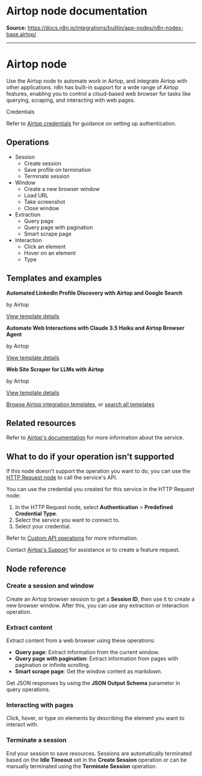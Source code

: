 # Airtop node documentation

**Source:** https://docs.n8n.io/integrations/builtin/app-nodes/n8n-nodes-base.airtop/

---

# Airtop node

Use the Airtop node to automate work in Airtop, and integrate Airtop with other applications. n8n has built-in support for a wide range of Airtop features, enabling you to control a cloud-based web browser for tasks like querying, scraping, and interacting with web pages.

Credentials

Refer to [Airtop credentials](../../credentials/airtop/) for guidance on setting up authentication.

## Operations

- Session
  - Create session
  - Save profile on termination
  - Terminate session
- Window
  - Create a new browser window
  - Load URL
  - Take screenshot
  - Close window
- Extraction
  - Query page
  - Query page with pagination
  - Smart scrape page
- Interaction
  - Click an element
  - Hover on an element
  - Type

## Templates and examples

**Automated LinkedIn Profile Discovery with Airtop and Google Search**

by Airtop

[View template details](https://n8n.io/workflows/3477-automated-linkedin-profile-discovery-with-airtop-and-google-search/)

**Automate Web Interactions with Claude 3.5 Haiku and Airtop Browser Agent**

by Airtop

[View template details](https://n8n.io/workflows/3592-automate-web-interactions-with-claude-35-haiku-and-airtop-browser-agent/)

**Web Site Scraper for LLMs with Airtop**

by Airtop

[View template details](https://n8n.io/workflows/4252-web-site-scraper-for-llms-with-airtop/)

[Browse Airtop integration templates](https://n8n.io/integrations/airtop/), or [search all templates](https://n8n.io/workflows/)

## Related resources

Refer to [Airtop's documentation](https://docs.airtop.ai/api-reference/airtop-api) for more information about the service.

## What to do if your operation isn't supported

If this node doesn't support the operation you want to do, you can use the [HTTP Request node](../../core-nodes/n8n-nodes-base.httprequest/) to call the service's API.

You can use the credential you created for this service in the HTTP Request node:

1. In the HTTP Request node, select **Authentication** > **Predefined Credential Type**.
2. Select the service you want to connect to.
3. Select your credential.

Refer to [Custom API operations](../../../custom-operations/) for more information.

Contact [Airtop's Support](https://docs.airtop.ai/guides/misc/support) for assistance or to create a feature request.

## Node reference

### Create a session and window

Create an Airtop browser session to get a **Session ID**, then use it to create a new browser window. After this, you can use any extraction or interaction operation.

### Extract content

Extract content from a web browser using these operations:

- **Query page**: Extract information from the current window.
- **Query page with pagination**: Extract information from pages with pagination or infinite scrolling.
- **Smart scrape page**: Get the window content as markdown.

Get JSON responses by using the **JSON Output Schema** parameter in query operations.

### Interacting with pages

Click, hover, or type on elements by describing the element you want to interact with.

### Terminate a session

End your session to save resources. Sessions are automatically terminated based on the **Idle Timeout** set in the **Create Session** operation or can be manually terminated using the **Terminate Session** operation.
